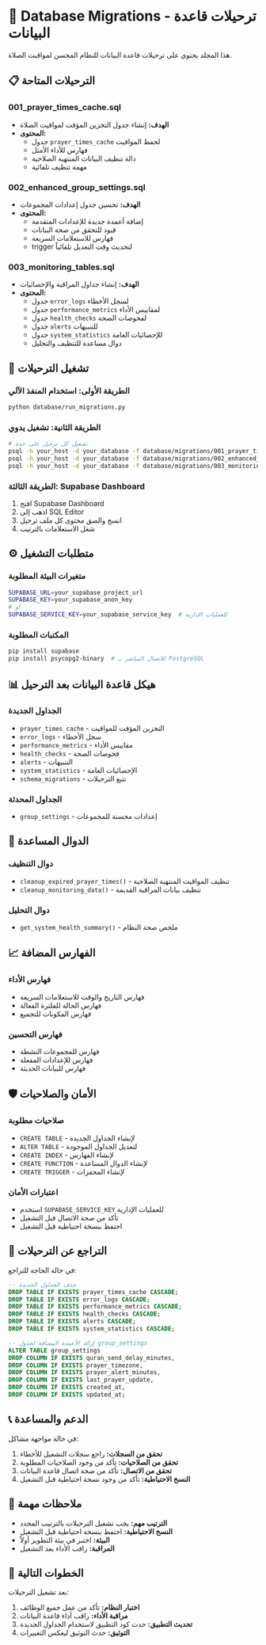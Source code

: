 # 🕌 Database Migrations - ترحيلات قاعدة البيانات

هذا المجلد يحتوي على ترحيلات قاعدة البيانات للنظام المحسن لمواقيت الصلاة.

## 📋 الترحيلات المتاحة

### 001_prayer_times_cache.sql
- **الهدف:** إنشاء جدول التخزين المؤقت لمواقيت الصلاة
- **المحتوى:**
  - جدول `prayer_times_cache` لحفظ المواقيت
  - فهارس للأداء الأمثل
  - دالة تنظيف البيانات المنتهية الصلاحية
  - مهمة تنظيف تلقائية

### 002_enhanced_group_settings.sql
- **الهدف:** تحسين جدول إعدادات المجموعات
- **المحتوى:**
  - إضافة أعمدة جديدة للإعدادات المتقدمة
  - قيود للتحقق من صحة البيانات
  - فهارس للاستعلامات السريعة
  - trigger لتحديث وقت التعديل تلقائياً

### 003_monitoring_tables.sql
- **الهدف:** إنشاء جداول المراقبة والإحصائيات
- **المحتوى:**
  - جدول `error_logs` لسجل الأخطاء
  - جدول `performance_metrics` لمقاييس الأداء
  - جدول `health_checks` لفحوصات الصحة
  - جدول `alerts` للتنبيهات
  - جدول `system_statistics` للإحصائيات العامة
  - دوال مساعدة للتنظيف والتحليل

## 🚀 تشغيل الترحيلات

### الطريقة الأولى: استخدام المنفذ الآلي
```bash
python database/run_migrations.py
```

### الطريقة الثانية: تشغيل يدوي
```bash
# تشغيل كل ترحيل على حدة
psql -h your_host -d your_database -f database/migrations/001_prayer_times_cache.sql
psql -h your_host -d your_database -f database/migrations/002_enhanced_group_settings.sql
psql -h your_host -d your_database -f database/migrations/003_monitoring_tables.sql
```

### الطريقة الثالثة: Supabase Dashboard
1. افتح Supabase Dashboard
2. اذهب إلى SQL Editor
3. انسخ والصق محتوى كل ملف ترحيل
4. شغل الاستعلامات بالترتيب

## ⚙️ متطلبات التشغيل

### متغيرات البيئة المطلوبة
```bash
SUPABASE_URL=your_supabase_project_url
SUPABASE_KEY=your_supabase_anon_key
# أو
SUPABASE_SERVICE_KEY=your_supabase_service_key  # للعمليات الإدارية
```

### المكتبات المطلوبة
```bash
pip install supabase
pip install psycopg2-binary  # للاتصال المباشر بـ PostgreSQL
```

## 📊 هيكل قاعدة البيانات بعد الترحيل

### الجداول الجديدة
- `prayer_times_cache` - التخزين المؤقت للمواقيت
- `error_logs` - سجل الأخطاء
- `performance_metrics` - مقاييس الأداء
- `health_checks` - فحوصات الصحة
- `alerts` - التنبيهات
- `system_statistics` - الإحصائيات العامة
- `schema_migrations` - تتبع الترحيلات

### الجداول المحدثة
- `group_settings` - إعدادات محسنة للمجموعات

## 🔧 الدوال المساعدة

### دوال التنظيف
- `cleanup_expired_prayer_times()` - تنظيف المواقيت المنتهية الصلاحية
- `cleanup_monitoring_data()` - تنظيف بيانات المراقبة القديمة

### دوال التحليل
- `get_system_health_summary()` - ملخص صحة النظام

## 📈 الفهارس المضافة

### فهارس الأداء
- فهارس التاريخ والوقت للاستعلامات السريعة
- فهارس الحالة للفلترة الفعالة
- فهارس المكونات للتجميع

### فهارس التحسين
- فهارس للمجموعات النشطة
- فهارس للإعدادات المفعلة
- فهارس للبيانات الحديثة

## 🛡️ الأمان والصلاحيات

### صلاحيات مطلوبة
- `CREATE TABLE` - لإنشاء الجداول الجديدة
- `ALTER TABLE` - لتعديل الجداول الموجودة
- `CREATE INDEX` - لإنشاء الفهارس
- `CREATE FUNCTION` - لإنشاء الدوال المساعدة
- `CREATE TRIGGER` - لإنشاء المحفزات

### اعتبارات الأمان
- استخدم `SUPABASE_SERVICE_KEY` للعمليات الإدارية
- تأكد من صحة الاتصال قبل التشغيل
- احتفظ بنسخة احتياطية قبل التشغيل

## 🔄 التراجع عن الترحيلات

في حالة الحاجة للتراجع:

```sql
-- حذف الجداول الجديدة
DROP TABLE IF EXISTS prayer_times_cache CASCADE;
DROP TABLE IF EXISTS error_logs CASCADE;
DROP TABLE IF EXISTS performance_metrics CASCADE;
DROP TABLE IF EXISTS health_checks CASCADE;
DROP TABLE IF EXISTS alerts CASCADE;
DROP TABLE IF EXISTS system_statistics CASCADE;

-- إزالة الأعمدة المضافة لجدول group_settings
ALTER TABLE group_settings 
DROP COLUMN IF EXISTS quran_send_delay_minutes,
DROP COLUMN IF EXISTS prayer_timezone,
DROP COLUMN IF EXISTS prayer_alert_minutes,
DROP COLUMN IF EXISTS last_prayer_update,
DROP COLUMN IF EXISTS created_at,
DROP COLUMN IF EXISTS updated_at;
```

## 📞 الدعم والمساعدة

في حالة مواجهة مشاكل:

1. **تحقق من السجلات:** راجع سجلات التشغيل للأخطاء
2. **تحقق من الصلاحيات:** تأكد من وجود الصلاحيات المطلوبة
3. **تحقق من الاتصال:** تأكد من صحة اتصال قاعدة البيانات
4. **النسخ الاحتياطية:** تأكد من وجود نسخة احتياطية قبل التشغيل

## 📝 ملاحظات مهمة

- **الترتيب مهم:** يجب تشغيل الترحيلات بالترتيب المحدد
- **النسخ الاحتياطية:** احتفظ بنسخة احتياطية قبل التشغيل
- **البيئة:** اختبر في بيئة التطوير أولاً
- **المراقبة:** راقب الأداء بعد التشغيل

## 🎯 الخطوات التالية

بعد تشغيل الترحيلات:

1. **اختبار النظام:** تأكد من عمل جميع الوظائف
2. **مراقبة الأداء:** راقب أداء قاعدة البيانات
3. **تحديث التطبيق:** حدث كود التطبيق لاستخدام الجداول الجديدة
4. **التوثيق:** حدث التوثيق ليعكس التغييرات